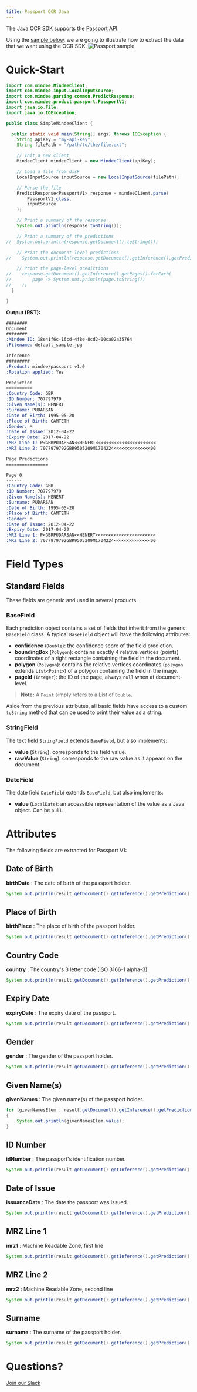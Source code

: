 ```yaml
---
title: Passport OCR Java
---
```

The Java OCR SDK supports the [Passport API](https://platform.mindee.com/mindee/passport).

Using the [sample below](https://github.com/mindee/client-lib-test-data/blob/main/products/passport/default_sample.jpg), we are going to illustrate how to extract the data that we want using the OCR SDK.
![Passport sample](https://github.com/mindee/client-lib-test-data/blob/main/products/passport/default_sample.jpg?raw=true)

# Quick-Start
```java
import com.mindee.MindeeClient;
import com.mindee.input.LocalInputSource;
import com.mindee.parsing.common.PredictResponse;
import com.mindee.product.passport.PassportV1;
import java.io.File;
import java.io.IOException;

public class SimpleMindeeClient {

  public static void main(String[] args) throws IOException {
    String apiKey = "my-api-key";
    String filePath = "/path/to/the/file.ext";

    // Init a new client
    MindeeClient mindeeClient = new MindeeClient(apiKey);

    // Load a file from disk
    LocalInputSource inputSource = new LocalInputSource(filePath);

    // Parse the file
    PredictResponse<PassportV1> response = mindeeClient.parse(
        PassportV1.class,
        inputSource
    );

    // Print a summary of the response
    System.out.println(response.toString());

    // Print a summary of the predictions
//  System.out.println(response.getDocument().toString());

    // Print the document-level predictions
//    System.out.println(response.getDocument().getInference().getPrediction().toString());

    // Print the page-level predictions
//    response.getDocument().getInference().getPages().forEach(
//        page -> System.out.println(page.toString())
//    );
  }

}

```

**Output (RST):**
```rst
########
Document
########
:Mindee ID: 18e41f6c-16cd-4f8e-8cd2-00ca02a35764
:Filename: default_sample.jpg

Inference
#########
:Product: mindee/passport v1.0
:Rotation applied: Yes

Prediction
==========
:Country Code: GBR
:ID Number: 707797979
:Given Name(s): HENERT
:Surname: PUDARSAN
:Date of Birth: 1995-05-20
:Place of Birth: CAMTETH
:Gender: M
:Date of Issue: 2012-04-22
:Expiry Date: 2017-04-22
:MRZ Line 1: P<GBRPUDARSAN<<HENERT<<<<<<<<<<<<<<<<<<<<<<<
:MRZ Line 2: 7077979792GBR9505209M1704224<<<<<<<<<<<<<<00

Page Predictions
================

Page 0
------
:Country Code: GBR
:ID Number: 707797979
:Given Name(s): HENERT
:Surname: PUDARSAN
:Date of Birth: 1995-05-20
:Place of Birth: CAMTETH
:Gender: M
:Date of Issue: 2012-04-22
:Expiry Date: 2017-04-22
:MRZ Line 1: P<GBRPUDARSAN<<HENERT<<<<<<<<<<<<<<<<<<<<<<<
:MRZ Line 2: 7077979792GBR9505209M1704224<<<<<<<<<<<<<<00
```

# Field Types
## Standard Fields
These fields are generic and used in several products.

### BaseField
Each prediction object contains a set of fields that inherit from the generic `BaseField` class.
A typical `BaseField` object will have the following attributes:

* **confidence** (`Double`): the confidence score of the field prediction.
* **boundingBox** (`Polygon`): contains exactly 4 relative vertices (points) coordinates of a right rectangle containing the field in the document.
* **polygon** (`Polygon`): contains the relative vertices coordinates (`polygon` extends `List<Point>`) of a polygon containing the field in the image.
* **pageId** (`Integer`): the ID of the page, always `null` when at document-level.

> **Note:** A `Point` simply refers to a List of `Double`.


Aside from the previous attributes, all basic fields have access to a custom `toString` method that can be used to print their value as a string.

### StringField
The text field `StringField` extends `BaseField`, but also implements:
* **value** (`String`): corresponds to the field value.
* **rawValue** (`String`): corresponds to the raw value as it appears on the document.

### DateField
The date field `DateField` extends `BaseField`, but also implements:

* **value** (`LocalDate`): an accessible representation of the value as a Java object. Can be `null`.

# Attributes
The following fields are extracted for Passport V1:

## Date of Birth
**birthDate** : The date of birth of the passport holder.

```java
System.out.println(result.getDocument().getInference().getPrediction().getBirthDate().value);
```

## Place of Birth
**birthPlace** : The place of birth of the passport holder.

```java
System.out.println(result.getDocument().getInference().getPrediction().getBirthPlace().value);
```

## Country Code
**country** : The country's 3 letter code (ISO 3166-1 alpha-3).

```java
System.out.println(result.getDocument().getInference().getPrediction().getCountry().value);
```

## Expiry Date
**expiryDate** : The expiry date of the passport.

```java
System.out.println(result.getDocument().getInference().getPrediction().getExpiryDate().value);
```

## Gender
**gender** : The gender of the passport holder.

```java
System.out.println(result.getDocument().getInference().getPrediction().getGender().value);
```

## Given Name(s)
**givenNames** : The given name(s) of the passport holder.

```java
for (givenNamesElem : result.getDocument().getInference().getPrediction().getGivenNames())
{
    System.out.println(givenNamesElem.value);
}
```

## ID Number
**idNumber** : The passport's identification number.

```java
System.out.println(result.getDocument().getInference().getPrediction().getIdNumber().value);
```

## Date of Issue
**issuanceDate** : The date the passport was issued.

```java
System.out.println(result.getDocument().getInference().getPrediction().getIssuanceDate().value);
```

## MRZ Line 1
**mrz1** : Machine Readable Zone, first line

```java
System.out.println(result.getDocument().getInference().getPrediction().getMrz1().value);
```

## MRZ Line 2
**mrz2** : Machine Readable Zone, second line

```java
System.out.println(result.getDocument().getInference().getPrediction().getMrz2().value);
```

## Surname
**surname** : The surname of the passport holder.

```java
System.out.println(result.getDocument().getInference().getPrediction().getSurname().value);
```

# Questions?
[Join our Slack](https://join.slack.com/t/mindee-community/shared_invite/zt-2d0ds7dtz-DPAF81ZqTy20chsYpQBW5g)
